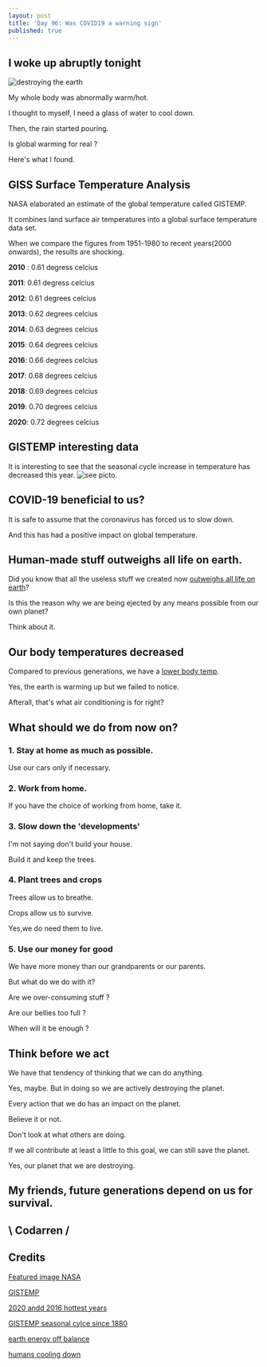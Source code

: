 ```yaml
---
layout: post
title: 'Day 96: Was COVID19 a warning sign'
published: true
---
```

## I woke up abruptly tonight
![destroying the earth](https://github.com/codarrenvelvindron/codarrenvelvindron.github.io/raw/master/images/gistemp.png)

My whole body was abnormally warm/hot.

I thought to myself, I need a glass of water to cool down.

Then, the rain started pouring.

Is global warming for real ?

Here's what I found.

## GISS Surface Temperature Analysis
NASA elaborated an estimate of the global temperature called GISTEMP.

It combines land surface air temperatures into a global surface temperature data set.

When we compare the figures from 1951-1980 to recent years(2000 onwards), the results are shocking.

**2010** : 0.61 degress celcius

**2011**: 0.61 degress celcius

**2012**: 0.61 degrees celcius

**2013**: 0.62 degrees celcius

**2014**: 0.63 degrees celcius

**2015**: 0.64 degrees celcius

**2016**: 0.66 degrees celcius

**2017**: 0.68 degrees celcius

**2018**: 0.69 degrees celcius

**2019**: 0.70 degrees celcius

**2020**: 0.72 degrees celcius

## GISTEMP interesting data
It is interesting to see that the seasonal cycle increase in temperature has decreased this year.
![see picto](https://github.com/codarrenvelvindron/codarrenvelvindron.github.io/raw/master/images/seasonal_cycle.png).

## COVID-19 beneficial to us?
It is safe to assume that the coronavirus has forced us to slow down.

And this has had a positive impact on global temperature.

## Human-made stuff outweighs all life on earth.
Did you know that all the useless stuff we created now [outweighs all life on earth](https://www.scientificamerican.com/article/human-made-stuff-now-outweighs-all-life-on-earth/)?

Is this the reason why we are being ejected by any means possible from our own planet?

Think about it.

## Our body temperatures decreased
Compared to previous generations, we have a [lower body temp](https://www.scientificamerican.com/article/are-human-body-temperatures-cooling-down/).

Yes, the earth is warming up but we failed to notice.

Afterall, that's what air conditioning is for right?

## What should we do from now on?
### 1. Stay at home as much as possible.
Use our cars only if necessary.

### 2. Work from home.
If you have the choice of working from home, take it.

### 3. Slow down the 'developments'
I'm not saying don't build your house.

Build it and keep the trees.

### 4. Plant trees and crops
Trees allow us to breathe.

Crops allow us to survive.

Yes,we do need them to live.

### 5. Use our money for good
We have more money than our grandparents or our parents.

But what do we do with it? 

Are we over-consuming stuff ?

Are our bellies too full ?

When will it be enough ?


## Think before we act
We have that tendency of thinking that we can do anything.

Yes, maybe. But in doing so we are actively destroying the planet.

Every action that we do has an impact on the planet.

Believe it or not.

Don't look at what others are doing.

If we all contribute at least a little to this goal, we can still save the planet.

Yes, our planet that we are destroying.

## My friends, future generations depend on us for survival.

## \ Codarren /

## Credits
[Featured image NASA](https://data.giss.nasa.gov/gistemp/graphs_v4/)

[GISTEMP](https://data.giss.nasa.gov/gistemp/maps/)

[2020 andd 2016 hottest years](https://www.giss.nasa.gov/research/news/20210114/)

[GISTEMP seasonal cylce since 1880](https://data.giss.nasa.gov/gistemp/graphs_v4/)

[earth energy off balance](https://climate.nasa.gov/news/3072/direct-observations-confirm-that-humans-are-throwing-earths-energy-budget-off-balance/)

[humans cooling down](https://www.scientificamerican.com/article/are-human-body-temperatures-cooling-down/)
